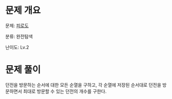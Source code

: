 # 문제 개요

문제: [피로도](https://school.programmers.co.kr/learn/courses/30/lessons/87946)

분류: 완전탐색

난이도: Lv.2

# 문제 풀이

던전을 방문하는 순서에 대한 모든 순열을 구하고, 각 순열에 저장된 순서대로 던전을 방문하면서 최대로 방문할 수 있는 던전의 개수를 구한다.
